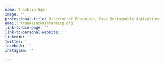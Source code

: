```yaml
---
name: Franklin Egan
image: ''
professional-title: Director of Education, Pasa Sustainable Agriculture
email: franklin@pasafarming.org
link-to-bio-page: ''
link-to-personal-website: ''
linkedin: ''
twitter: ''
facebook: ''
instagram: ''

---
```

